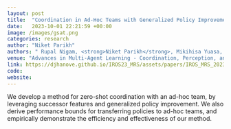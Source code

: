 ```yaml
---
layout: post
title:  "Coordination in Ad-Hoc Teams with Generalized Policy Improvement"
date:   2023-10-01 22:21:59 +00:00
image: /images/gsat.png
categories: research
author: "Niket Parikh"
authors: " Rupal Nigam, <strong>Niket Parikh</strong>, Mikihisa Yuasa, Huy T. Tran"
venue: "Advances in Multi-Agent Learning - Coordination, Perception, and Control Workshop, IEEE/RSJ International Conference on Intelligent Robots and Systems (IROS)"
link: https://djhanove.github.io/IROS23_MRS/assets/papers/IROS_MRS_2023_AdhocTeams.pdf
code: 
website:
---
```

We develop a method for zero-shot coordination with an ad-hoc team, by leveraging successor features and generalized policy improvement. We also derive performance bounds for transferring policies to ad-hoc teams, and empirically demonstrate the efficiency and effectiveness of our method. 